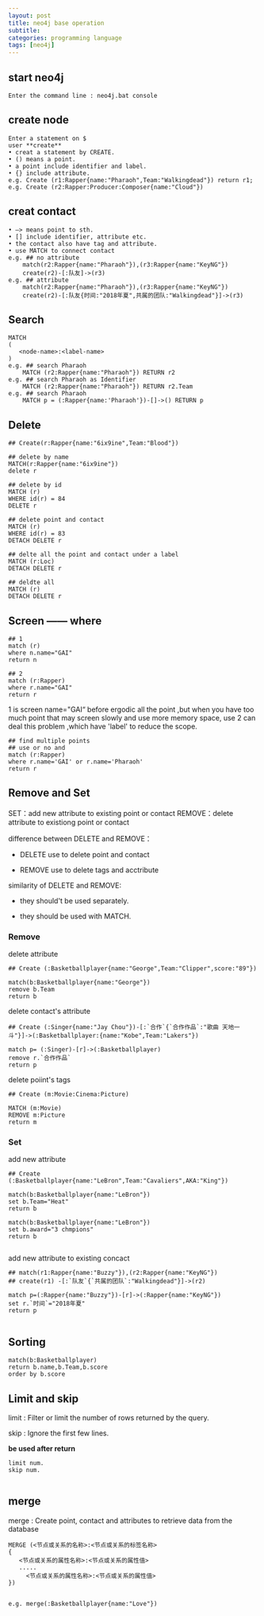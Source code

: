 ```yaml
---
layout: post
title: neo4j base operation
subtitle: 
categories: programming language
tags: [neo4j]
---
```


## start neo4j

```
Enter the command line : neo4j.bat console 
```

## create node

```
Enter a statement on $
user **create**
• creat a statement by CREATE.
• () means a point.
• a point include identifier and label.
• {} include attribute.
e.g. Create (r1:Rapper{name:"Pharaoh",Team:"Walkingdead"}) return r1;
e.g. Create (r2:Rapper:Producer:Composer{name:"Cloud"})
```

## creat contact

```
• –> means point to sth.
• [] include identifier, attribute etc.
• the contact also have tag and attribute.
• use MATCH to connect contact 
e.g. ## no attribute
    match(r2:Rapper{name:"Pharaoh"}),(r3:Rapper{name:"KeyNG"})
    create(r2)-[:队友]->(r3)
e.g. ## attribute
    match(r2:Rapper{name:"Pharaoh"}),(r3:Rapper{name:"KeyNG"})
    create(r2)-[:队友{时间:"2018年夏",共属的团队:"Walkingdead"}]->(r3)
```

## Search

```
MATCH 
(
   <node-name>:<label-name>
)
e.g. ## search Pharaoh
    MATCH (r2:Rapper{name:"Pharaoh"}) RETURN r2
e.g. ## search Pharaoh as Identifier
    MATCH (r2:Rapper{name:"Pharaoh"}) RETURN r2.Team
e.g. ## search Pharaoh
    MATCH p = (:Rapper{name:'Pharaoh'})-[]->() RETURN p
```

## Delete

```
## Create(r:Rapper{name:"6ix9ine",Team:"Blood"})

## delete by name
MATCH(r:Rapper{name:"6ix9ine"})
delete r

## delete by id
MATCH (r)
WHERE id(r) = 84
DELETE r
```

```
## delete point and contact
MATCH (r)
WHERE id(r) = 83
DETACH DELETE r

## delte all the point and contact under a label
MATCH (r:Loc)
DETACH DELETE r

## deldte all
MATCH (r)
DETACH DELETE r
```

## Screen —— where

```
## 1
match (r)
where n.name="GAI"
return n

## 2
match (r:Rapper)
where r.name="GAI"
return r
```

1 is screen name="GAI“ before ergodic all the point ,but when you have too much point that may screen slowly and use more memory space, use 2 can deal this problem ,which have 'label' to reduce the scope.

```
## find multiple points
## use or no and
match (r:Rapper)
where r.name='GAI' or r.name='Pharaoh'
return r
```

## Remove and Set

SET：add new attribute to existing point or contact
REMOVE：delete attribute to existiong point or contact

difference between DELETE  and REMOVE：

- DELETE use to delete point and contact

- REMOVE use to delete tags and acctribute

similarity of DELETE and REMOVE:

- they should't be used separately.

- they should be used with MATCH.

### Remove

delete attribute

```
## Create (:Basketballplayer{name:"George",Team:"Clipper",score:"89"})

match(b:Basketballplayer{name:"George"})
remove b.Team
return b
```

delete contact's attribute

```
## Create (:Singer{name:"Jay Chou"})-[:`合作`{`合作作品`:"歌曲 天地一斗"}]->(:Basketballplayer:{name:"Kobe",Team:"Lakers"})

match p= (:Singer)-[r]->(:Basketballplayer)
remove r.`合作作品`
return p
```

delete poiint's tags

```
## Create (m:Movie:Cinema:Picture)

MATCH (m:Movie) 
REMOVE m:Picture
return m

```

### Set

add new attribute

```
## Create (:Basketballplayer{name:"LeBron",Team:"Cavaliers",AKA:"King"})

match(b:Basketballplayer{name:"LeBron"})
set b.Team="Heat"
return b

match(b:Basketballplayer{name:"LeBron"})
set b.award="3 chmpions"
return b


```

add new attribute to existing concact

```
## match(r1:Rapper{name:"Buzzy"}),(r2:Rapper{name:"KeyNG"})
## create(r1) -[:`队友`{`共属的团队`:"Walkingdead"}]->(r2)

match p=(:Rapper{name:"Buzzy"})-[r]->(:Rapper{name:"KeyNG"})
set r.`时间`="2018年夏"
return p


```

## Sorting

```
match(b:Basketballplayer)
return b.name,b.Team,b.scoreorder by b.score

```

## Limit and skip

limit : Filter or limit the number of rows returned by the query.

skip : Ignore the first few lines.

**be used after return**

```
limit num.
skip num.


```

## merge

merge : Create point, contact and attributes to retrieve data from the database

```
MERGE (<节点或关系的名称>:<节点或关系的标签名称>
{
   <节点或关系的属性名称>:<节点或关系的属性值>
   .....
     <节点或关系的属性名称>:<节点或关系的属性值>
})


e.g. merge(:Basketballplayer{name:"Love"})

```
